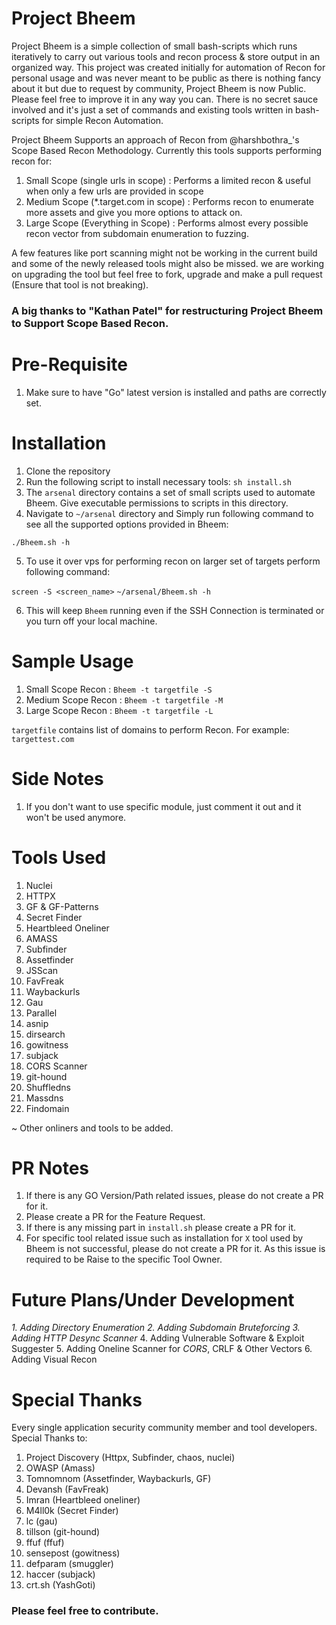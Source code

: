 # Project Bheem 

Project Bheem is a simple collection of small bash-scripts which runs iteratively to carry out various tools and recon process & store output in an organized way. This project was created initially for automation of Recon for personal usage and was never meant to be public as there is nothing fancy about it but due to request by community, Project Bheem is now Public.  
Please feel free to improve it in any way you can. There is no secret sauce involved and it's just a set of commands and existing tools written in bash-scripts for simple Recon Automation. 

Project Bheem Supports an approach of Recon from @harshbothra_'s Scope Based Recon Methodology. Currently this tools supports performing recon for:

1. Small Scope (single urls in scope) : Performs a limited recon & useful when only a few urls are provided in scope
2. Medium Scope (\*.target.com in scope) : Performs recon to enumerate more assets and give you more options to attack on.  
3. Large Scope (Everything in Scope) : Performs almost every possible recon vector from subdomain enumeration to fuzzing. 

A few features like port scanning might not be working in the current build and some of the newly released tools might also be missed. we are working on upgrading the tool but feel free to fork, upgrade and make a pull request (Ensure that tool is not breaking).


### A big thanks to "Kathan Patel" for restructuring Project Bheem to Support Scope Based Recon.

# Pre-Requisite

1. Make sure to have "Go" latest version is installed and paths are correctly set.

# Installation

1. Clone the repository
2. Run the following script to install necessary tools: ``sh install.sh``
3. The ``arsenal`` directory contains a set of small scripts used to automate Bheem. Give executable permissions to scripts in this directory.
4. Navigate to ``~/arsenal`` directory and Simply run following command to see all the supported options provided in Bheem:

``./Bheem.sh -h`` 


5. To use it over vps for performing recon on larger set of targets perform following command:

``screen -S <screen_name>``
``~/arsenal/Bheem.sh -h``

6. This will keep ``Bheem`` running even if the SSH Connection is terminated or you turn off your local machine.


# Sample Usage

1. Small Scope Recon : ``Bheem -t targetfile -S``
2. Medium Scope Recon : ``Bheem -t targetfile -M``
3. Large Scope Recon : ``Bheem -t targetfile -L``

``targetfile`` contains list of domains to perform Recon. For example: `targettest.com`

# Side Notes

1. If you don't want to use specific module, just comment it out and it won't be used anymore.

# Tools Used 

1. Nuclei
2. HTTPX
3. GF & GF-Patterns
4. Secret Finder
5. Heartbleed Oneliner
6. AMASS
7. Subfinder
8. Assetfinder
9. JSScan
10. FavFreak
11. Waybackurls 
12. Gau
13. Parallel
14. asnip
15. dirsearch
16. gowitness
17. subjack
18. CORS Scanner 
19. git-hound
20. Shuffledns
21. Massdns
22. Findomain

~ Other onliners and tools to be added. 

# PR Notes 

1. If there is any GO Version/Path related issues, please do not create a PR for it. 
2. Please create a PR for the Feature Request.
3. If there is any missing part in ``install.sh`` please create a PR for it. 
4. For specific tool related issue such as installation for `X` tool used by Bheem is not successful, please do not create a PR for it. As this issue is required to be Raise to the specific Tool Owner. 

# Future Plans/Under Development

_1. Adding Directory Enumeration_
_2. Adding Subdomain Bruteforcing_
_3. Adding HTTP Desync Scanner_
4. Adding Vulnerable Software & Exploit Suggester
5. Adding Oneline Scanner for _CORS_, CRLF & Other Vectors
6. Adding Visual Recon

# Special Thanks

Every single application security community member and tool developers. Special Thanks to:

1. Project Discovery (Httpx, Subfinder, chaos, nuclei)
2. OWASP (Amass)
3. Tomnomnom (Assetfinder, Waybackurls, GF)
4. Devansh (FavFreak)
5. Imran (Heartbleed oneliner)
6. M4ll0k (Secret Finder)
7. lc (gau)
8. tillson (git-hound)
9. ffuf (ffuf)
10. sensepost (gowitness)
11. defparam (smuggler)
12. haccer (subjack)
13. crt.sh (YashGoti)

### Please feel free to contribute.
